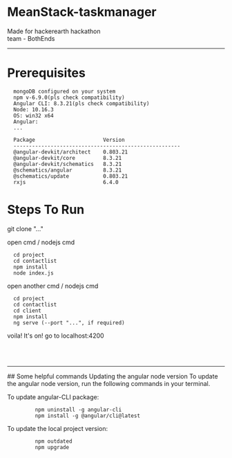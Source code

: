 # MeanStack-taskmanager
Made for hackerearth hackathon  
team - BothEnds
<hr>  

# Prerequisites  
      mongoDB configured on your system
      npm v-6.9.0(pls check compatibility)
      Angular CLI: 8.3.21(pls check compatibility)
      Node: 10.16.3
      OS: win32 x64
      Angular:
      ...

      Package                      Version
      ------------------------------------------------------
      @angular-devkit/architect    0.803.21
      @angular-devkit/core         8.3.21
      @angular-devkit/schematics   8.3.21
      @schematics/angular          8.3.21
      @schematics/update           0.803.21
      rxjs                         6.4.0

#  Steps To Run  

  git clone "..."
      
  open cmd / nodejs cmd  
  
      cd project
      cd contactlist
      npm install
      node index.js
        
        
  open another cmd / nodejs cmd  
  
      cd project
      cd contactlist
      cd client
      npm install
      ng serve (--port "...", if required)
      
 voila! It's on!
 go to localhost:4200
  
<br>
<br>
<hr>
## Some helpful commands  
Updating the angular node version  
To update the angular node version, run the following commands in your terminal.

To update angular-CLI package:  

             npm uninstall -g angular-cli  
             npm install -g @angular/cli@latest

To update the local project version:  

             npm outdated
             npm upgrade
 
